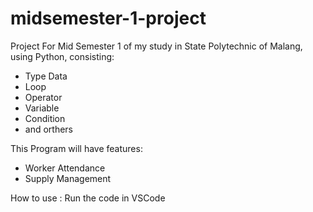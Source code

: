 # midsemester-1-project
Project For Mid Semester 1 of my study in State Polytechnic of Malang, using Python, consisting:
- Type Data
- Loop
- Operator
- Variable
- Condition
- and orthers

This Program will have features:

- Worker Attendance
- Supply Management

How to use :
Run the code in VSCode
